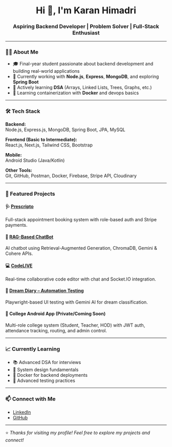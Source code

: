 <h1 align="center">Hi 👋, I'm Karan Himadri</h1>
<h3 align="center">Aspiring Backend Developer | Problem Solver | Full-Stack Enthusiast</h3>

---

### 🧑‍💻 About Me

- 🎓 Final-year student passionate about backend development and building real-world applications
- 🚀 Currently working with **Node.js**, **Express**, **MongoDB**, and exploring **Spring Boot**
- 📘 Actively learning **DSA** (Arrays, Linked Lists, Trees, Graphs, etc.)
- 🐳 Learning containerization with **Docker** and devops basics

---

### 🛠️ Tech Stack

**Backend:**  
Node.js, Express.js, MongoDB, Spring Boot, JPA, MySQL

**Frontend (Basic to Intermediate):**  
React.js, Next.js, Tailwind CSS, Bootstrap

**Mobile:**  
Android Studio (Java/Kotlin)

**Other Tools:**  
Git, GitHub, Postman, Docker, Firebase, Stripe API, Cloudinary

---

### 📌 Featured Projects

#### 🩺 [Prescripto](https://github.com/karanhimadri/prescripto)
Full-stack appointment booking system with role-based auth and Stripe payments.

#### 🧠 [RAG-Based ChatBot](https://github.com/karanhimadri/RAG_Based_ChatBot)
AI chatbot using Retrieval-Augmented Generation, ChromaDB, Gemini & Cohere APIs.

#### 💻 [CodeLIVE](https://github.com/karanhimadri/CodeLIVE)
Real-time collaborative code editor with chat and Socket.IO integration.

#### 🧪 [Dream Diary – Automation Testing](https://github.com/karanhimadri/dream-diary-automation)
Playwright-based UI testing with Gemini AI for dream classification.

#### 📱 College Android App (Private/Coming Soon)
Multi-role college system (Student, Teacher, HOD) with JWT auth, attendance tracking, routing, and admin control.

---

### 📈 Currently Learning

- 📚 Advanced DSA for interviews
- 🧱 System design fundamentals
- 🐳 Docker for backend deployments
- 🧪 Advanced testing practices

---

### 📫 Connect with Me

- [LinkedIn](https://www.linkedin.com/in/karanhimadri)
- [GitHub](https://github.com/karanhimadri)

---

⭐ _Thanks for visiting my profile! Feel free to explore my projects and connect!_
